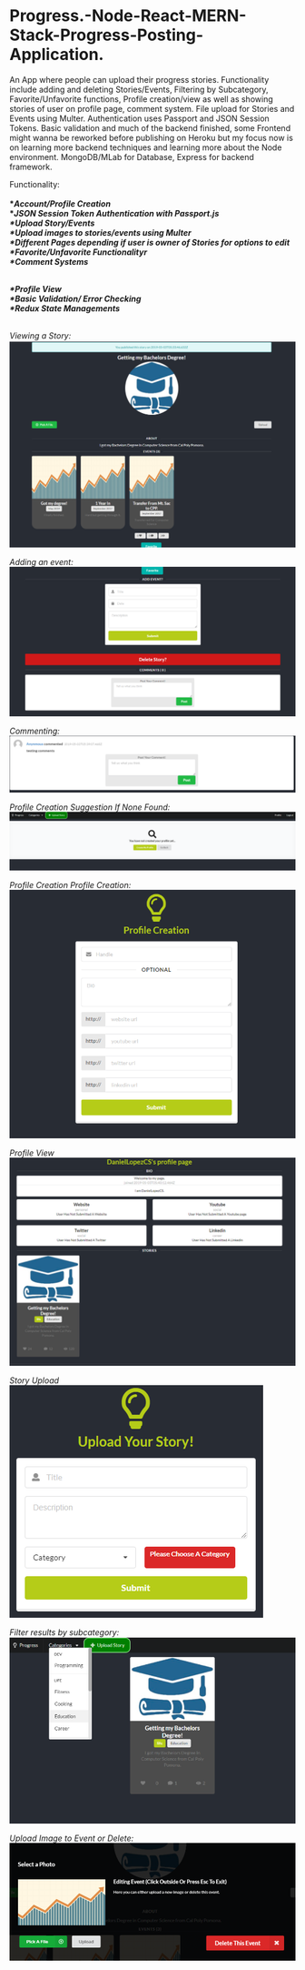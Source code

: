 # Progress.-Node-React-MERN-Stack-Progress-Posting-Application.
An App where people can upload their progress stories. Functionality include adding and deleting Stories/Events, Filtering by Subcategory, Favorite/Unfavorite functions, Profile creation/view as well as showing stories of user on profile page, comment system. File upload for Stories and Events using Multer. Authentication uses Passport and JSON Session Tokens. Basic validation and much of the backend finished, some Frontend might wanna be reworked before publishing on Heroku but my focus now is on learning more backend techniques and learning more about the Node environment. MongoDB/MLab for Database, Express for backend framework.



Functionality:
</br>
<b>
 </br>
  *<i>Account/Profile Creation</i>
  </br>
  *<i>JSON Session Token Authentication with Passport.js<i> 
 </br>
  *<i>Upload Story/Events</i>
 </br>
  *<i>Upload images to stories/events using Multer</i>
  </br>
   *<i>Different Pages depending if user is owner of Stories for options to edit</i>
 </br>
  *<i>Favorite/Unfavorite Functionalityr</i>
   </br>
   *<i>Comment Systems</i>

  </br>
   *<i>Profile View</i>
 </br>
  *<i>Basic Validation/ Error Checking</i>
  </br>
   *<i>Redux State Managements</i>
 </br>
 
  
  
  
  </b>
  </br>
  
Viewing a Story:
</br>
![Alt text](https://github.com/DanielLopezCS/Progress.-Node-React-MERN-Stack-Progress-Posting-Application./blob/master/Progress/1.png "Viewing Story")

Adding an event:
</br>
![Alt text](https://github.com/DanielLopezCS/Progress.-Node-React-MERN-Stack-Progress-Posting-Application./blob/master/Progress/2.png "Event Add")

Commenting:
</br>
![Alt text](https://github.com/DanielLopezCS/Progress.-Node-React-MERN-Stack-Progress-Posting-Application./blob/master/Progress/3.png "Commenting System")

Profile Creation Suggestion If None Found:
</br>
![Alt text](https://github.com/DanielLopezCS/Progress.-Node-React-MERN-Stack-Progress-Posting-Application./blob/master/Progress/4.png "Profile Creation Suggestion")

Profile Creation Profile Creation:
</br>
![Alt text](https://github.com/DanielLopezCS/Progress.-Node-React-MERN-Stack-Progress-Posting-Application./blob/master/Progress/5.png "Profile Creation")


Profile View
</br>
![Alt text](https://github.com/DanielLopezCS/Progress.-Node-React-MERN-Stack-Progress-Posting-Application./blob/master/Progress/6.png "Profile View")

Story Upload
</br>
![Alt text](https://github.com/DanielLopezCS/Progress.-Node-React-MERN-Stack-Progress-Posting-Application./blob/master/Progress/7.png "Story Upload")

Filter results by subcategory:
</br>
![Alt text](https://github.com/DanielLopezCS/Progress.-Node-React-MERN-Stack-Progress-Posting-Application./blob/master/Progress/8.png "Filter By Subcategory")

Upload Image to Event or Delete:
</br>
![Alt text](https://github.com/DanielLopezCS/Progress.-Node-React-MERN-Stack-Progress-Posting-Application./blob/master/Progress/9.png "Event editn")

